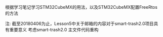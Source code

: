根据学习笔记学习STM32CubeMX的用法，以及STM32CubeMX配置FreeRtos的方法

注:
	截至20180406为止，Lesson5中关于邮箱的内容对于smart-trash2.0项目具有重要意义
	考虑smart-trash2.0 主文件代码重构